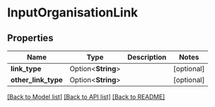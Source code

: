 # InputOrganisationLink

## Properties

Name | Type | Description | Notes
------------ | ------------- | ------------- | -------------
**link_type** | Option<**String**> |  | [optional]
**other_link_type** | Option<**String**> |  | [optional]

[[Back to Model list]](../README.md#documentation-for-models) [[Back to API list]](../README.md#documentation-for-api-endpoints) [[Back to README]](../README.md)


